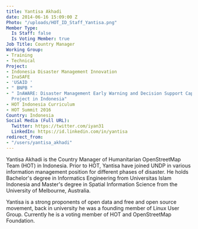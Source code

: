 ```yaml
---
title: Yantisa Akhadi
date: 2014-06-16 15:09:00 Z
Photo: "/uploads/HOT_ID_Staff_Yantisa.png"
Member Type:
  Is Staff: false
  Is Voting Member: true
Job Title: Country Manager
Working Group:
- Training
- Technical
Project:
- Indonesia Disaster Management Innovation
- InaSAFE
- 'USAID '
- " BNPB "
- " InAWARE: Disaster Management Early Warning and Decision Support Capacity Enhancement
  Project in Indonesia"
- HOT Indonesia Curriculum
- HOT Summit 2016
Country: Indonesia
Social Media (Full URL):
  Twitter: https://twitter.com/iyan31
  LinkedIn: https://id.linkedin.com/in/yantisa
redirect_from:
- "/users/yantisa_akhadi"
---
```


<p>Yantisa Akhadi is the Country Manager of Humanitarian OpenStreetMap Team (HOT) in Indonesia. Prior to HOT, Yantisa have joined UNDP in various information management position for different phases of disaster. He holds Bachelor's degree in Informatics Engineering from Universitas Islam Indonesia and Master's degree in Spatial Information Science from the University of Melbourne, Australia.</p>

<p>Yantisa is a strong proponents of open data and free and open source movement, back in university he was a founding member of Linux User Group. Currently he is a voting member of HOT and OpenStreetMap Foundation.</p>
